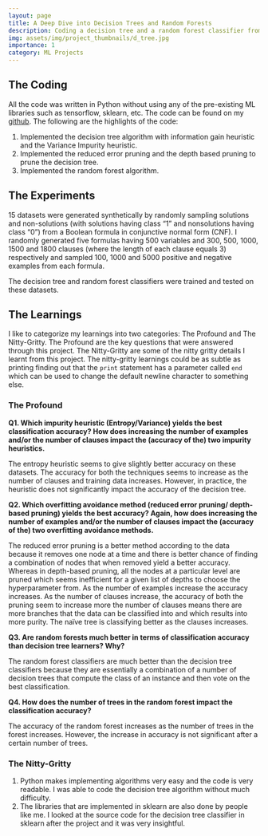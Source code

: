 ```yaml
---
layout: page
title: A Deep Dive into Decision Trees and Random Forests
description: Coding a decision tree and a random forest classifier from scratch and analyzing the performance of the classifiers on different datasets.   
img: assets/img/project_thumbnails/d_tree.jpg
importance: 1
category: ML Projects
---
```


## The Coding
All the code was written in Python without using any of the pre-existing ML libraries such as tensorflow, sklearn, etc. The code can be found on my [github](https://github.com/petrichor1998/DecisionTreeProject). The following are the highlights of the code:
1. Implemented the decision tree algorithm with information gain heuristic and the Variance Impurity heuristic.
2. Implemented the reduced error pruning and the depth based pruning to prune the decision tree.
3. Implemented the random forest algorithm.

## The Experiments
15 datasets were generated synthetically by randomly sampling solutions and non-solutions (with solutions having class “1” and nonsolutions having class “0”) from a Boolean formula in conjunctive normal form (CNF). I randomly generated five formulas having 500 variables and 300, 500, 1000, 1500 and 1800 clauses (where the length
of each clause equals 3) respectively and sampled 100, 1000 and 5000
positive and negative examples from each formula.

The decision tree and random forest classifiers were trained and tested on these datasets. 

## The Learnings
I like to categorize my learnings into two categories: The Profound and The Nitty-Gritty.
The Profound are the key questions that were answered through this project. The Nitty-Gritty are some of the nitty gritty details I learnt from this project. The nitty-gritty learnings could be as subtle as printing finding out that the `print` statement has a parameter called `end` which can be used to change the default newline character to something else. 
### The Profound

**Q1. Which impurity heuristic (Entropy/Variance) yields the best classification accuracy?
How does increasing the number of examples and/or the number of clauses impact the (accuracy of the) two impurity heuristics.**

The entropy heuristic seems to give slightly better accuracy on these datasets. The accuracy for both the techniques seems to increase as the number of clauses and training data increases. However, in practice, the heuristic does not significantly impact the accuracy of the decision tree.

**Q2. Which overfitting avoidance method (reduced error pruning/ depth-based pruning) yields the best accuracy? Again, how does increasing the number of examples and/or the number of clauses impact the (accuracy of the) two overfitting avoidance methods.**

The reduced error pruning is a better method according to the data because it removes one node at a time and there is better chance of finding a combination of nodes that when removed yield a better accuracy. Whereas in depth-based pruning, all the nodes at a particular level are pruned which seems inefficient for a given list of depths to choose the hyperparameter from. As the number of examples increase the accuracy increases. 
As the number of clauses increase, the accuracy of both the pruning seem to increase more the number of clauses means there are more branches that the data can be classified into and which results into more purity. The naïve tree is classifying better as the clauses increases.

**Q3. Are random forests much better in terms of classification accuracy than decision tree learners? Why?**

The random forest classifiers are much better than the decision tree classifiers because they are essentially a combination of a number of decision trees that compute the class of an instance and then vote on the best classification.

**Q4. How does the number of trees in the random forest impact the classification accuracy?**

The accuracy of the random forest increases as the number of trees in the forest increases. However, the increase in accuracy is not significant after a certain number of trees.

### The Nitty-Gritty

1. Python makes implementing algorithms very easy and the code is very readable. I was able to code the decision tree algorithm without much difficulty.
2. The libraries that are implemented in sklearn are also done by people like me. I looked at the source code for the decision tree classifier in sklearn after the project and it was very insightful.
